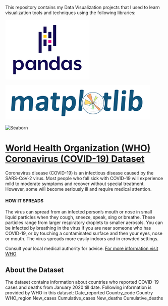 
This repository contains my Data Visualization projects that I used to learn visualization tools and techniques using the following libraries:

![Pandas](https://github.com/kennyfahad/Data-Visualization/blob/main/Data/pandas.png "Pandas")

![Matplotlib](https://github.com/kennyfahad/Data-Visualization/blob/main/Data/matplot.png "Matplotlib")

![Seaborn]([seaborn.jpeg](https://github.com/kennyfahad/Data-Visualization/blob/main/Data/seaborn.jpeg) "Seabron")



# [World Health Organization (WHO) Coronavirus (COVID-19) Dataset](https://github.com/kennyfahad/Data-Visualization/blob/main/WHO%20Coronavirus%20(COVID-19).ipynb)
Coronavirus disease (COVID-19) is an infectious disease caused by the SARS-CoV-2 virus.
Most people who fall sick with COVID-19 will experience mild to moderate symptoms and recover without special treatment. However, some will become seriously ill and require medical attention.


#### HOW IT SPREADS
The virus can spread from an infected person’s mouth or nose in small liquid particles when they cough, sneeze, speak, sing or breathe. These particles range from larger respiratory droplets to smaller aerosols.
You can be infected by breathing in the virus if you are near someone who has COVID-19, or by touching a contaminated surface and then your eyes, nose or mouth. The virus spreads more easily indoors and in crowded settings.

Consult your local medical authority for advice.
[For more information visit WHO](https://www.who.int/news-room/questions-and-answers/item/coronavirus-disease-covid-19-how-is-it-transmitted)

## About the Dataset
The dataset contains information about countries who reported COVID-19 cases and deaths from January 2020 till date. Following information is provided by WHO in this dataset:
Date_reported	Country_code	Country	WHO_region	New_cases	Cumulative_cases	New_deaths	Cumulative_deaths
